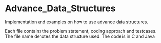 # Advance_Data_Structures
Implementation and examples on how to use advance data structures.

Each file contains the problem statement, coding approach and testcases. The file name denotes the data structure used. The code is in C and Java

